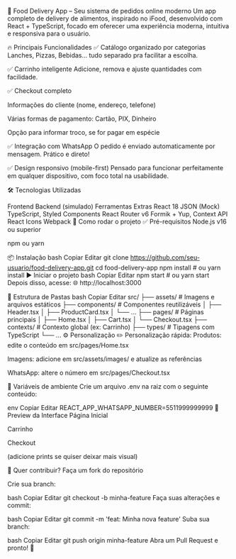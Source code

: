 🍔 Food Delivery App – Seu sistema de pedidos online moderno
Um app completo de delivery de alimentos, inspirado no iFood, desenvolvido com React + TypeScript, focado em oferecer uma experiência moderna, intuitiva e responsiva para o usuário.

🔥 Principais Funcionalidades
✅ Catálogo organizado por categorias
Lanches, Pizzas, Bebidas… tudo separado pra facilitar a escolha.

✅ Carrinho inteligente
Adicione, remova e ajuste quantidades com facilidade.

✅ Checkout completo

Informações do cliente (nome, endereço, telefone)

Várias formas de pagamento: Cartão, PIX, Dinheiro

Opção para informar troco, se for pagar em espécie

✅ Integração com WhatsApp
O pedido é enviado automaticamente por mensagem. Prático e direto!

✅ Design responsivo (mobile-first)
Pensado para funcionar perfeitamente em qualquer dispositivo, com foco total na usabilidade.

🛠 Tecnologias Utilizadas

Frontend	Backend (simulado)	Ferramentas Extras
React 18	JSON (Mock)	TypeScript, Styled Components
React Router v6		Formik + Yup, Context API
React Icons		Webpack
🚀 Como rodar o projeto
✅ Pré-requisitos
Node.js v16 ou superior

npm ou yarn

📦 Instalação
bash
Copiar
Editar
git clone https://github.com/seu-usuario/food-delivery-app.git
cd food-delivery-app
npm install # ou yarn install
▶️ Iniciar o projeto
bash
Copiar
Editar
npm start # ou yarn start
Depois disso, acesse:
🌐 http://localhost:3000

📂 Estrutura de Pastas
bash
Copiar
Editar
src/
├── assets/             # Imagens e arquivos estáticos
├── components/         # Componentes reutilizáveis
│   ├── Header.tsx
│   ├── ProductCard.tsx
│   └── ...
├── pages/              # Páginas principais
│   ├── Home.tsx
│   ├── Cart.tsx
│   └── Checkout.tsx
├── contexts/           # Contexto global (ex: Carrinho)
├── types/              # Tipagens com TypeScript
└── ...
⚙️ Personalização
✏️ Personalização rápida:
Produtos: edite o conteúdo em src/pages/Home.tsx

Imagens: adicione em src/assets/images/ e atualize as referências

WhatsApp: altere o número em src/pages/Checkout.tsx

📁 Variáveis de ambiente
Crie um arquivo .env na raiz com o seguinte conteúdo:

env
Copiar
Editar
REACT_APP_WHATSAPP_NUMBER=5511999999999
📸 Preview da Interface
Página Inicial

Carrinho

Checkout

(adicione prints se quiser deixar mais visual)

🤝 Quer contribuir?
Faça um fork do repositório

Crie sua branch:

bash
Copiar
Editar
git checkout -b minha-feature
Faça suas alterações e commit:

bash
Copiar
Editar
git commit -m 'feat: Minha nova feature'
Suba sua branch:

bash
Copiar
Editar
git push origin minha-feature
Abra um Pull Request e pronto! 🚀

